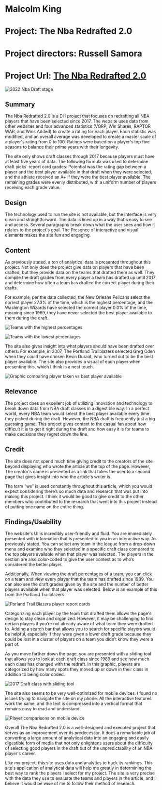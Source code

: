 # Malcolm King

# Project: The Nba Redrafted 2.0
# Project directors: Russell Samora
# Project Url: [The Nba Redrafted 2.0](https://pudding.cool/2022/02/redraft/)

![2022 Nba Draft stage](https://hydratedking.github.io/HydratedKing/images/nbadraft.jpeg)

## Summary
The Nba Redrafted 2.0 is a DH project that focuses on redrafting all NBA players that have been selected since 2017. The website uses data from other websites and four advanced statistics (VORP, Win Shares, RAPTOR WAR, and Wins Added) to create a rating for each player. Each statistic was modified, and an overall average was developed to create a master scale of a player's rating from 0 to 100. Ratings were based on a player's top five seasons to balance their prime years with their longevity.

The site only shows draft classes through 2017 because players must have at least five years of data. The following formula was used to determine draft picks' report card grades: Potential was the rating gap between a player and the best player available in that draft when they were selected, and the athlete received an A+ if they were the best player available. The remaining grades were evenly distributed, with a uniform number of players receiving each grade value.

## Design
The technology used to run the site is not available, but the interface is very clean and straightforward. The data is lined up in a way that's easy to see and access. Several paragraphs break down what the user sees and how it relates to the project's goal. The Presence of interactive and visual elements makes the site fun and engaging. 

## Content 
As previously stated, a ton of analytical data is presented throughout this project. Not only does the project give data on players that have been drafted, but they provide data on the teams that drafted them as well. They compile the draft grades from every player a team has drafted up until 2017 and determine how often a team has drafted the correct player during their drafts. 

For example, per the data collected, the New Orleans Pelicans select the correct player 27.3% of the time, which is the highest percentage, and the Washington Wizards have selected the correct player 0.0% of the time, meaning since 1989, they have never selected the best player available to them during the draft.

![Teams with the highest percentages](https://hydratedking.github.io/HydratedKing/images/teampercentagehigh.png)

![Teams with the lowest percentages](https://hydratedking.github.io/HydratedKing/images/teampercentagelow.png)

The site also gives insight into what players should have been drafted over others. For example, in 2007, The Portland Trailblazers selected Greg Oden when they could have chosen Kevin Durant, who turned out to be the best player available. The site also provides a visual of each player when presenting this, which I think is a neat touch. 

![Graphic comparing player taken vs best player available](https://hydratedking.github.io/HydratedKing/images/playercomp.png)

## Relevance 
The project does an excellent job of utilizing innovation and technology to break down data from NBA draft classes in a digestible way. In a perfect world, every NBA team would select the best player available every time they picked during the draft. However, the NBA draft is frequently just a big guessing game. This project gives context to the casual fan about how difficult it is to get it right during the draft and how easy it is for teams to make decisions they regret down the line.

## Credit
The site does not spend much time giving credit to the creators of the site beyond displaying who wrote the article at the top of the page. However, The creator's name is presented as a link that takes the user to a second page that gives insight into who the article's writer is.

The term “we” is used constantly throughout this article, which you would expect considering there’s so much data and research that was put into making this project. I think it would be good to give credit to the other members who contributed to the research that went into this project instead of putting one name on the entire thing. 

## Findings/Usability 
The website's UI is incredibly user-friendly and fluid. You are immediately presented with information that is presented to you in an interactive way. As previously stated, You can select any team in the league from a drop-down menu and examine who they selected in a specific draft class compared to the top players available when that player was selected. The players in the section are also color-coded to give the user context as to who’s considered the better player.

Additionally, When viewing the draft percentages of a team, you can click on a team and view every player that the team has drafted since 1989. You can also see the draft grades given by the site and the number of better players available when that player was selected. Below is an example of this from the Portland Trailblazers 

![Porland Trail Blazers player report cards](https://hydratedking.github.io/HydratedKing/images/reportcards.png)

Categorizing each player by the team that drafted them allows the page's design to stay clean and organized. However, it may be challenging to find certain players if you’re not already aware of what team they were drafted to. Adding a search bar that allows you to search for specific players would be helpful, especially if they were given a lower draft grade because they could be lost in a cluster of players on a team you didn’t know they were a part of. 

As you move farther down the page, you are presented with a sliding tool that allows you to look at each draft class since 1989 and see how much each class has changed with the redraft. In this graphic, players are categorized by how many spots they moved up or down in their class in addition to being color coded. 

![2017 Draft class with sliding tool](https://hydratedking.github.io/HydratedKing/images/upordown.png)

The site also seems to be very well-optimized for mobile devices. I found no issues trying to navigate the site on my phone. All the interactive features work the same, and the text is compressed into a vertical format that remains easy to read and understand. 

![Player comparisons on mobile device](https://hydratedking.github.io/HydratedKing/images/phoneview.jpg)

Overall The Nba Redrafted 2.0 is a well-designed and executed project that serves as an improvement over its predecessor. It does a remarkable job of converting a large amount of analytical data into an engaging and easily digestible form of media that not only enlightens users about the difficulty of selecting good players in the draft but of the unpredictability of an NBA player's career. 

Like my project, this site uses data and analytics to back its rankings. This site's application of analytical data will help me greatly in determining the best way to rank the players I select for my project. The site is very precise with the data they use to evaluate the teams and players in the article, and I believe it would be wise of me to follow their method of research.

